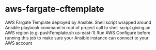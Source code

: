 # aws-fargate-cftemplate
AWS Fargate Template deployed by Ansible.
Shell script wrapped around Ansible playbook command in root of project
call to shell script giving an AWS region (e.g. pushTemplate.sh us-east-1)
Run AWS Configure before running this job to make sure your Ansible instance can connect to your AWS account
